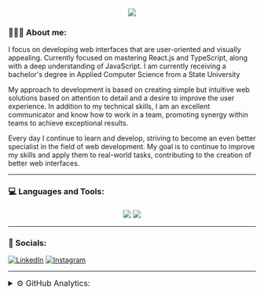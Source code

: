 <h1 align="center">
    <img src="https://readme-typing-svg.herokuapp.com/?font=Montserrat&weight=600&size=30&duration=1500&pause=100&color=F7F7F7&center=true&multiline=true&repeat=false&random=false&width=435&height=80&lines=Hi+there%2C+I'm+Nikita;Junior+Frontend+Developer" />
</h1>

### 👨🏻‍💻 About me:

<p>
I focus on developing web interfaces that are user-oriented and visually appealing. Currently focused on mastering React.js and TypeScript, along with a deep understanding of JavaScript. I am currently receiving a bachelor's degree in Applied Computer Science from a State University</p>
<p>
My approach to development is based on creating simple but intuitive web solutions based on attention to detail and a desire to improve the user experience. In addition to my technical skills, I am an excellent communicator and know how to work in a team, promoting synergy within teams to achieve exceptional results.
</p>
<p>
Every day I continue to learn and develop, striving to become an even better specialist in the field of web development. My goal is to continue to improve my skills and apply them to real-world tasks, contributing to the creation of better web interfaces.
</p>

---

### 💻 Languages and Tools:

<div align='center'>
    <img src="https://skillicons.dev/icons?i=react,js,ts,jquery,tailwind,mongodb,mysql,postgres,php" />
    <img  style='margin-top: 5px;' src="https://skillicons.dev/icons?i=html,css,scss,git,vscode,idea,figma,ps" />
</div>

---

### 🤝 Socials:

[![LinkedIn](https://img.shields.io/badge/linkedin-%230077B5.svg?style=for-the-badge&logo=linkedin&logoColor=white)](https://www.linkedin.com/in/nikitasurcov/)
[![Instagram](https://img.shields.io/badge/Instagram-%23E4405F.svg?style=for-the-badge&logo=Instagram&logoColor=white)](https://www.instagram.com/geletskyy/)


---

<details>
    <summary style='font-size: 16px;'>⚙️ GitHub Analytics:</summary>
    <br>
    <img height="150" src="https://github-readme-stats.vercel.app/api?username=Geletsky&show_icons=true&theme=swift&hide=contribs,prs" />
    <img height="150" src="https://github-readme-stats.vercel.app/api/top-langs/?username=Geletsky&layout=compact&theme=swift" />
</details>
